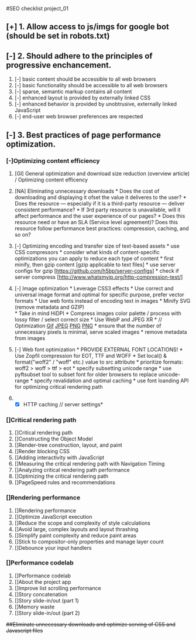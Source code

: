 #SEO checklist project_01

## [+] 1. Allow access to js/imgs for google bot (should be set in robots.txt)

## [-] 2. Should adhere to the principles of progressive enchancement.
  1. [-] basic content should be accessible to all web browsers
  2. [-] basic functionality should be accessible to all web browsers
  3. [-] sparse, semantic markup contains all content
  4. [-] enhanced layout is provided by externally linked CSS
  5. [-] enhanced behavior is provided by unobtrusive, externally linked JavaScript
  6. [-] end-user web browser preferences are respected

## [-] 3. Best practices of page performance optimization.
### [-]Optimizing content efficiency
  1. [GI] General optimization and download size reduction (overview article) / Optimizing content efficency
  2. [NA] Eliminating unnecessary downloads
    * Does the cost of downloading and displaying it ofset the value it deliveres to the user? 
    * Does the resource — especially if it is a third-party resource — deliver consistent performance?
    * If 3rd party resource is unavailable, will it affect performance and the user experience of our pages?
    * Does this resource need or have an SLA (Service level agreement)? Does this resource follow performance best practices: compression, caching, and so on?

  3. [-] Optimizing encoding and transfer size of text-based assets
    * use CSS compressors
    * consider what kinds of content-specific optimizations you can apply to reduce each type of content
    * first minify, then gzip content [gzip applicable to text files]
    * use server configs for gzip [https://github.com/h5bp/server-configs]
    * check if server compress [http://www.whatsmyip.org/http-compression-test/]

  4. [-] Image optimization
    * Leverage CSS3 effects
    * Use correct and universal image format and optimal for specific purpose, prefer vector formats
    * Use web fonts instead of encoding text in images
    * Minify SVG (remove metadata and GZIP)  
    * Take in mind HiDPI
    * Compress images color palette / process with lossy filter / select correct size
    * Use WebP and JPEG XR
    * // Optimization [Gif](http://www.lcdf.org/gifsicle/) [JPEG](http://jpegclub.org/jpegtran/) [PNG](http://optipng.sourceforge.net/) [PNG](https://pngquant.org/) 
    * ensure that the number of unnecessary pixels is minimal, serve scaled images
    * remove metadata from images

  5. [-] Web font optimization
    * PROVIDE EXTERNAL FONT LOCATIONS!
    * Use Zopfil compression for EOT, TTF and WOFF
    * Set local() & format("woff2" / "woff" etc.) value to src attribute
    * prioritize formats: woff2 > woff > ttf > eot
    * specify subsetting unicode range 
    * use pyftsubset tool to subset font for older browsers to replace unicode-range
    * specify revalidation and optimal caching
    * use font loanding API for optimizing critical rendering path

  6. *[X] HTTP caching // server settings*

### []Critical rendering path
  1. []Critical rendering path
  2. []Constructing the Object Model
  3. []Render-tree construction, layout, and paint
  4. []Render blocking CSS
  5. []Adding interactivity with JavaScript
  6. []Measuring the critical rendering path with Navigation Timing
  7. []Analyzing critical rendering path performance
  8. []Optimizing the critical rendering path
  9. []PageSpeed rules and recommendations

### []Rendering performance
  1. []Rendering performance
  2. []Optimize JavaScript execution
  3. []Reduce the scope and complexity of style calculations
  4. []Avoid large, complex layouts and layout thrashing
  5. []Simplify paint complexity and reduce paint areas
  6. []Stick to compositor-only properties and manage layer count
  7. []Debounce your input handlers

### []Performance codelab
  1. []Performance codelab
  2. []About the project app
  3. []Improve list scrolling performance
  4. []Story concatenation
  5. []Story slide-in/out (part 1)
  6. []Memory waste
  7. []Story slide-in/out (part 2)

~~##Eliminate unnecessary downloads and optimize serving of CSS and Javascript files~~

